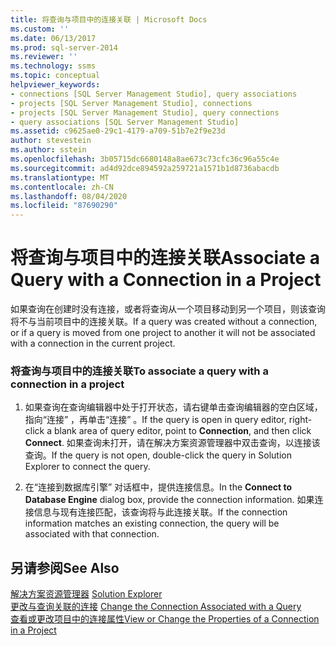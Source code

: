 ```yaml
---
title: 将查询与项目中的连接关联 | Microsoft Docs
ms.custom: ''
ms.date: 06/13/2017
ms.prod: sql-server-2014
ms.reviewer: ''
ms.technology: ssms
ms.topic: conceptual
helpviewer_keywords:
- connections [SQL Server Management Studio], query associations
- projects [SQL Server Management Studio], connections
- projects [SQL Server Management Studio], query connections
- query associations [SQL Server Management Studio]
ms.assetid: c9625ae0-29c1-4179-a709-51b7e2f9e23d
author: stevestein
ms.author: sstein
ms.openlocfilehash: 3b05715dc6680148a8ae673c73cfc36c96a55c4e
ms.sourcegitcommit: ad4d92dce894592a259721a1571b1d8736abacdb
ms.translationtype: MT
ms.contentlocale: zh-CN
ms.lasthandoff: 08/04/2020
ms.locfileid: "87690290"
---
```

# <a name="associate-a-query-with-a-connection-in-a-project"></a><span data-ttu-id="31cf1-102">将查询与项目中的连接关联</span><span class="sxs-lookup"><span data-stu-id="31cf1-102">Associate a Query with a Connection in a Project</span></span>
  <span data-ttu-id="31cf1-103">如果查询在创建时没有连接，或者将查询从一个项目移动到另一个项目，则该查询将不与当前项目中的连接关联。</span><span class="sxs-lookup"><span data-stu-id="31cf1-103">If a query was created without a connection, or if a query is moved from one project to another it will not be associated with a connection in the current project.</span></span>  
  
### <a name="to-associate-a-query-with-a-connection-in-a-project"></a><span data-ttu-id="31cf1-104">将查询与项目中的连接关联</span><span class="sxs-lookup"><span data-stu-id="31cf1-104">To associate a query with a connection in a project</span></span>  
  
1.  <span data-ttu-id="31cf1-105">如果查询在查询编辑器中处于打开状态，请右键单击查询编辑器的空白区域，指向“连接”  ，再单击“连接”  。</span><span class="sxs-lookup"><span data-stu-id="31cf1-105">If the query is open in query editor, right-click a blank area of query editor, point to **Connection**, and then click **Connect**.</span></span> <span data-ttu-id="31cf1-106">如果查询未打开，请在解决方案资源管理器中双击查询，以连接该查询。</span><span class="sxs-lookup"><span data-stu-id="31cf1-106">If the query is not open, double-click the query in Solution Explorer to connect the query.</span></span>  
  
2.  <span data-ttu-id="31cf1-107">在“连接到数据库引擎”  对话框中，提供连接信息。</span><span class="sxs-lookup"><span data-stu-id="31cf1-107">In the **Connect to Database Engine** dialog box, provide the connection information.</span></span> <span data-ttu-id="31cf1-108">如果连接信息与现有连接匹配，该查询将与此连接关联。</span><span class="sxs-lookup"><span data-stu-id="31cf1-108">If the connection information matches an existing connection, the query will be associated with that connection.</span></span>  
  
## <a name="see-also"></a><span data-ttu-id="31cf1-109">另请参阅</span><span class="sxs-lookup"><span data-stu-id="31cf1-109">See Also</span></span>  
 <span data-ttu-id="31cf1-110">[解决方案资源管理器](solution-explorer.md) </span><span class="sxs-lookup"><span data-stu-id="31cf1-110">[Solution Explorer](solution-explorer.md) </span></span>  
 <span data-ttu-id="31cf1-111">[更改与查询关联的连接](change-the-connection-associated-with-a-query.md) </span><span class="sxs-lookup"><span data-stu-id="31cf1-111">[Change the Connection Associated with a Query](change-the-connection-associated-with-a-query.md) </span></span>  
 [<span data-ttu-id="31cf1-112">查看或更改项目中的连接属性</span><span class="sxs-lookup"><span data-stu-id="31cf1-112">View or Change the Properties of a Connection in a Project</span></span>](view-or-change-the-properties-of-a-connection-in-a-project.md)  
  
  
